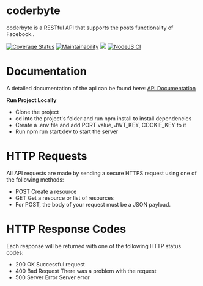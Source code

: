 # coderbyte

coderbyte is a RESTful API that supports the posts functionality of Facebook..

[![Coverage Status](https://coveralls.io/repos/github/donaldcrane/coderbyte/badge.svg)](https://coveralls.io/github/donaldcrane/coderbyte)
[![Maintainability](https://api.codeclimate.com/v1/badges/b4882362c1bcc9028d24/maintainability)](https://codeclimate.com/github/donaldcrane/coderbyte/maintainability)
[![](https://img.shields.io/badge/Protected_by-Hound-a873d1.svg)](https://houndci.com)
[![NodeJS CI](https://github.com/donaldcrane/coderbyte/actions/workflows/node.js.yml/badge.svg)](https://github.com/donaldcrane/coderbyte/actions/workflows/node.js.yml)

# Documentation

A detailed documentation of the api can be found here: [API Documentation](https://documenter.getpostman.com/view/11971882/TzJu8wwe)

**Run Project Locally**

- Clone the project
- cd into the project's folder and run npm install to install dependencies
- Create a .env file and add PORT value, JWT_KEY, COOKIE_KEY to it
- Run npm run start:dev to start the server

# HTTP Requests

All API requests are made by sending a secure HTTPS request using one of the following methods:

- POST Create a resource
- GET Get a resource or list of resources
- For POST, the body of your request must be a JSON payload.

# HTTP Response Codes

Each response will be returned with one of the following HTTP status codes:

- 200 OK Successful request
- 400 Bad Request There was a problem with the request
- 500 Server Error Server error
